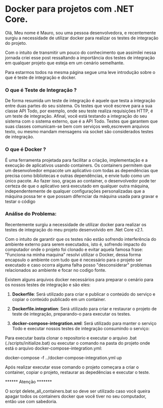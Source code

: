 # **Docker para projetos com .NET Core.**

Olá, Meu nome é Mauro, sou uma pessoa desenvolvedora, e recentemente surgiu a necessidade de utilizar docker para realizar os testes de integração do projeto. 

Com o intuito de transmitir um pouco do conhecimento que assimilei nessa jornada criei esse post ressaltando a importância dos testes de integração em qualquer projeto que esteja em um cenário semelhante.

Para estarmos todos na mesma página segue uma leve introdução sobre o que é teste de integração e docker. 

### **O que é Teste de Integração ?** 

De forma resumida um teste de integração é aquele que testa a integração entre duas partes do seu sistema. Os testes que você escreve para a sua classe API Todo, por exemplo, onde seu teste realiza requisições HTTP, é um teste de integração. Afinal, você está testando a integração do seu sistema com o sistema externo, que é a API Todo. Testes que garantem que suas classes comunicam-se bem com serviços web,escrevem arquivos texto, ou mesmo mandam mensagens via socket são considerados testes de integração.

### **O que é Docker ?** 

É uma ferramenta projetada para facilitar a criação, implementação e a execução de aplicativos usando containers. Os containers permitem que um desenvolvedor empacote um aplicativo com todas as dependências que precisa como bibliotecas e outras dependências, e envie tudo como um único pacote. Ao fazer isso, graças ao container, o desenvolvedor pode ter certeza de que o aplicativo será executado em qualquer outra máquina, independentemente de qualquer configurações personalizadas que a máquina possa ter e que possam difernciar da máquina usada para gravar e testar o código

### **Análise do Problema:**

Recentemente surgiu a necessidade de utilizar docker para realizar os testes de integração do meu projeto desenvolvido em .Net Core v2.1.

Com o intuito de garantir que os testes não estão sofrendo interferência do ambiente externo para serem executados, isto é, sofrendo impacto do computador onde o projeto foi clonado e evitar aquela famosa frase: "Funciona na minha maquina" resolvi utilizar o Docker, dessa forma encapsulo o ambiente com tudo que é necessário para o projeto ser executado e caso ocorra alguma falha posso "desconsiderar" problemas relacionados ao ambiente e focar no codigo fonte. 

Existem alguns arquivos docker necessários para preparar o cenário para os nossos testes de integração e são eles: 

1.  **Dockerfile**: Será utilizado para criar e publicar o  conteúdo do serviço e copiar o conteúdo publicado em um container.
2. **Dockerfile.integration**: Será utilizado para criar e restaurar o projeto de teste de integração, preparando-o para executar os testes. 

3. **docker-compose-integration.xml**: Será utilizado para manter o serviço Todo e executar nossos testes de integração consumindo o serviço:

Para executar basta clonar o repositorio e executar o arquivo .bat (./scripts/initialize.bat) ou executar o comando na pasta do projeto onde está o arquivo docker-compose-integration.yml:

docker-compose -f ../docker-compose-integration.yml up

Após realizar executar esse comando o projeto começara a criar o container, copiar o projeto, restaurar as depedências e executar o teste.

****** Atenção *******

O script delete_all_containers.bat so deve ser utilizado caso você queira apagar todos os containers docker que você tiver no seu computador, então use com sabedoria.



